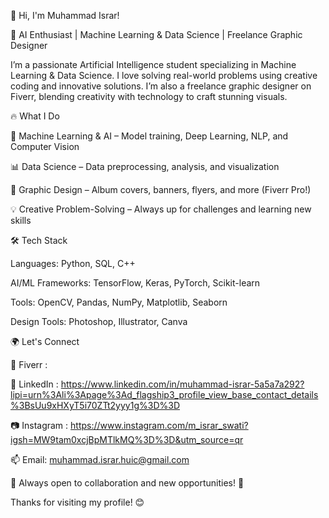 👋 Hi, I'm Muhammad Israr!

🚀 AI Enthusiast | Machine Learning & Data Science | Freelance Graphic Designer

I’m a passionate Artificial Intelligence student specializing in Machine Learning & Data Science. I love solving real-world problems using creative coding and innovative solutions. I’m also a freelance graphic designer on Fiverr, blending creativity with technology to craft stunning visuals.

🔥 What I Do

🤖 Machine Learning & AI – Model training, Deep Learning, NLP, and Computer Vision

📊 Data Science – Data preprocessing, analysis, and visualization

🎨 Graphic Design – Album covers, banners, flyers, and more (Fiverr Pro!)

💡 Creative Problem-Solving – Always up for challenges and learning new skills

🛠️ Tech Stack

Languages: Python, SQL, C++

AI/ML Frameworks: TensorFlow, Keras, PyTorch, Scikit-learn

Tools: OpenCV, Pandas, NumPy, Matplotlib, Seaborn

Design Tools: Photoshop, Illustrator, Canva

🌍 Let's Connect

💼 Fiverr : 

🔗 LinkedIn : https://www.linkedin.com/in/muhammad-israr-5a5a7a292?lipi=urn%3Ali%3Apage%3Ad_flagship3_profile_view_base_contact_details%3BsUu9xHXyT5i70ZTt2yyy1g%3D%3D

📷 Instagram : https://www.instagram.com/m_israr_swati?igsh=MW9tam0xcjBpMTlkMQ%3D%3D&utm_source=qr

📫 Email: muhammad.israr.huic@gmail.com

📌 Always open to collaboration and new opportunities! 🚀

Thanks for visiting my profile! 😊

